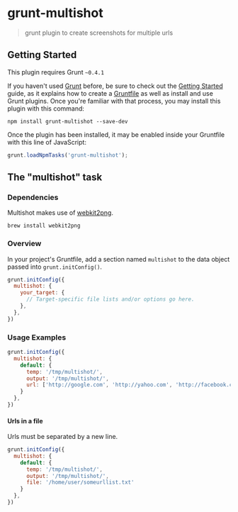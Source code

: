 # grunt-multishot

> grunt plugin to create screenshots for multiple urls

## Getting Started
This plugin requires Grunt `~0.4.1`

If you haven't used [Grunt](http://gruntjs.com/) before, be sure to check out the [Getting Started](http://gruntjs.com/getting-started) guide, as it explains how to create a [Gruntfile](http://gruntjs.com/sample-gruntfile) as well as install and use Grunt plugins. Once you're familiar with that process, you may install this plugin with this command:

```shell
npm install grunt-multishot --save-dev
```

Once the plugin has been installed, it may be enabled inside your Gruntfile with this line of JavaScript:

```js
grunt.loadNpmTasks('grunt-multishot');
```

## The "multishot" task

### Dependencies

Multishot makes use of [webkit2png](http://www.paulhammond.org/webkit2png/).

```shell
brew install webkit2png
```

### Overview
In your project's Gruntfile, add a section named `multishot` to the data object passed into `grunt.initConfig()`.

```js
grunt.initConfig({
  multishot: {
    your_target: {
      // Target-specific file lists and/or options go here.
    },
  },
})
```

### Usage Examples

```js
grunt.initConfig({
  multishot: {
    default: {
      temp: '/tmp/multishot/',
      output: '/tmp/multishot/',
      url: ['http://google.com', 'http://yahoo.com', 'http://facebook.com', 'http://digg.com', 'http://amazon.com']
    }
  },
})
```

#### Urls in a file

Urls must be separated by a new line.

```js
grunt.initConfig({
  multishot: {
    default: {
      temp: '/tmp/multishot/',
      output: '/tmp/multishot/',
      file: '/home/user/someurllist.txt'
    }
  },
})
```